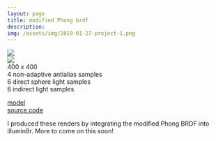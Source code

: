 ```yaml
---
layout: page
title: modified Phong brdf
description:
img: /assets/img/2019-01-27-project-1.png
---
```


<div class="img_row">
  <img class="col" src="{{ site.baseurl }}/assets/img/2019-01-27-project-1.png">
</div>
<div class="img_row">
  <img class="col" src="{{ site.baseurl }}/assets/img/2019-01-27-project-2.png">
</div>
<div class="caption">
  400 x 400<br/>
  4 non-adaptive antialias samples<br/>
  6 direct sphere light samples<br/>
  6 indirect light samples<br/>
</div>

[model](http://www.prinmath.com/csci5229/OBJ/index.html)  
[source code](https://github.com/wilimitis/illumin8r)

I produced these renders by integrating the modified Phong BRDF into illumin8r. More to come on this soon!
